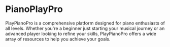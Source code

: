 # PianoPlayPro
PlayPianoPro is a comprehensive platform designed for piano enthusiasts of all levels. Whether you're a beginner just starting your musical journey or an advanced player looking to refine your skills, PlayPianoPro offers a wide array of resources to help you achieve your goals.
